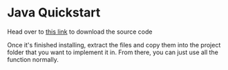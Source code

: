 # Java Quickstart

Head over to [this link](https://github.com/SatvikVejendla/Neural-Network-Module/releases/download/java1.0.0/NeuralNetwork.zip) to download the source code

Once it's finished installing, extract the files and copy them into the project folder that you want to implement it in. From there, you can just use all the function normally.
